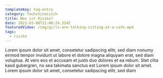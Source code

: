 ```yaml
---
templateKey: faq-entry
category: fachchinesisch
title: Was ist Risiko?
date: 2021-03-08T11:00:24.324Z
featuredVideo: /img/girls-are-talking-sitting-at-a-cafe.mp4
tags:
  - risiko
---
```

Lorem ipsum dolor sit amet, consetetur sadipscing elitr, sed diam nonumy eirmod tempor invidunt ut labore et dolore magna aliquyam erat, sed diam voluptua. At vero eos et accusam et justo duo dolores et ea rebum. Stet clita kasd gubergren, no sea takimata sanctus est Lorem ipsum dolor sit amet. Lorem ipsum dolor sit amet, consetetur sadipscing elitr, sed diam